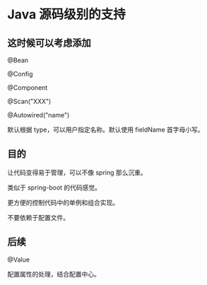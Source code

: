 # Java 源码级别的支持

## 这时候可以考虑添加 

@Bean

@Config

@Component

@Scan("XXX")

@Autowired("name")

默认根据 type，可以用户指定名称。默认使用 fieldName 首字母小写。



## 目的

让代码变得易于管理，可以不像 spring 那么沉重。

类似于 spring-boot 的代码感觉。

更方便的控制代码中的单例和组合实现。

不要依赖于配置文件。

## 后续

@Value 

配置属性的处理，结合配置中心。